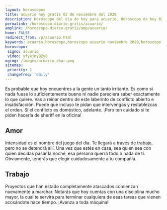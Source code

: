 ```yaml
---
layout: horoscopos
title: acuario hoy gratis 02 de noviembre del 2020 
description: Horóscopo del dia de hoy para acuario. Horoscopo de hoy 02 de noviembre del 2020. Las predicciones de amor, trabajo, vida personal gratis.
permalink: /horoscopo-diario-gratis/acuario/
amplink: /horoscopo-diario-gratis/amp/acuario/
home: FALSE
redirect_from: /p/acuario.html
keywords: acuario,horoscopo,horoscopo acuario noviembre 2020,horoscopo acuario hoy,tarot acuario noviembre 2020,horoscopo acuario,tarot acuario hoy,horoscopo de hoy,horoscopo diario,tarot del amor,horoscopo de hoy acuario,horoscopo diario del tarot, Horoscopo de hoy acuario 02 de noviembre del 2020,horóscopo del día,signos zodiacales 2020, el horoscopo de hoy
horoscopo:
 signo: acuario
 video: yfykjnyBZy8
ogimg: /images/acuario_char.png
sitemap:
 priority: 1
 changefreq: 'daily'
---
```



Es probable que hoy encuentres a la gente un tanto irritante. Es como si nada fuese lo suficientemente bueno ni nadie pareciera saber exactamente lo que quiere. Vas a reinar dentro de este laberinto de conflicto abierto e insatisfacción. Puede que incluso te pidan que intervengas y restablezcas el orden. Si el conflicto es doméstico, adelante. ¡Pero ten cuidado si te piden hacerla de sheriff en la oficina!

## Amor

Intensidad es el nombre del juego del día. Te llegará a través de trabajo, pero no se detendrá allí. Una vez que estés en casa, sea quien sea con quien decidas pasar la noche, esa persona querrá todo o nada de ti. Obviamente, tendrás que elegir cuidadosamente a tu compañía.

## Trabajo

Proyectos que han estado completamente atascados comienzan nuevamente a marchar. Notarás que hoy cuentas con una disciplina mucho mayor, la cual te servirá para terminar cualquiera de esas tareas que vienen acosándote hace tiempo. ¡Avanza a toda máquina!